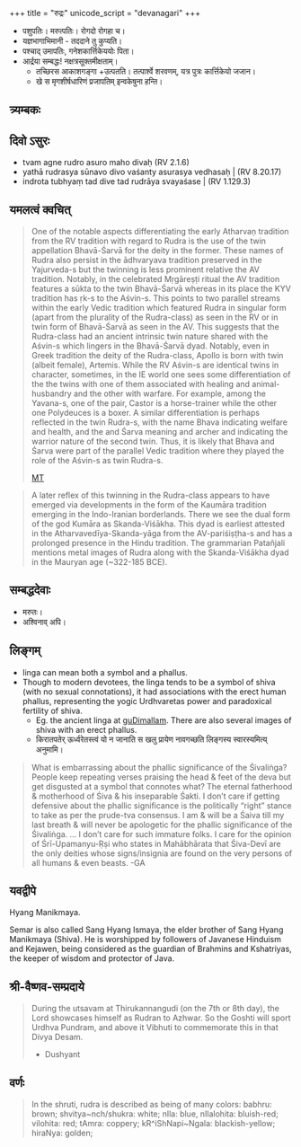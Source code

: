 +++
title = "रुद्रः"
unicode_script = "devanagari"
+++

- पशुपतिः। मरुत्पतिः। रोगदो रोगहा च।
- यज्ञभागाभिमानी - तददाने तु कुप्यति।
- पश्चाद् उमापतिः, गनेशकार्त्तिकेययोः पिता।
- आर्द्रया सम्बद्धः! नक्षत्रसूक्तमीक्षताम्। 
  - तच्छिरस आकाशगङ्गा +उत्पतति। तत्पार्श्वे शरवणम्, यत्र पुत्रः कार्त्तिकेयो जजान।
  - खे स मृगशीर्षधारिणं प्रजापतिम् इन्वकेषुना हन्ति।

## त्र्यम्बकः


## दिवो ऽसुरः
- tvam agne rudro asuro maho divaḥ (RV 2.1.6) 
- yathā rudrasya sūnavo divo vaśanty asurasya vedhasaḥ | (RV 8.20.17)
- indrota tubhyaṃ tad dive tad rudrāya svayaśase | (RV 1.129.3)

## यमलत्वं क्वचित्
> One of the notable aspects differentiating the early Atharvaṇ tradition from the RV tradition with regard to Rudra is the use of the twin appellation Bhavā-Śarvā for the deity in the former. These names of Rudra also persist in the ādhvaryava tradition preserved in the Yajurveda-s but the twinning is less prominent relative the AV tradition. Notably, in the celebrated Mṛgāreṣṭi ritual the AV tradition features a sūkta to the twin Bhavā-Śarvā whereas in its place the KYV tradition has ṛk-s to the Aśvin-s. This points to two parallel streams within the early Vedic tradition which featured Rudra in singular form (apart from the plurality of the Rudra-class) as seen in the RV or in twin form of Bhavā-Śarvā as seen in the AV. This suggests that the Rudra-class had an ancient intrinsic twin nature shared with the Aśvin-s which lingers in the Bhavā-Śarvā dyad. Notably, even in Greek tradition the deity of the Rudra-class, Apollo is born with twin (albeit female), Artemis. While the RV Aśvin-s are identical twins in character, sometimes, in the IE world one sees some differentiation of the the twins with one of them associated with healing and animal-husbandry and the other with warfare. For example, among the Yavana-s, one of the pair, Castor is a horse-trainer while the other one Polydeuces is a boxer. A similar differentiation is perhaps reflected in the twin Rudra-s, with the name Bhava indicating welfare and health, and the and Śarva meaning and archer and indicating the warrior nature of the second twin. Thus, it is likely that Bhava and Śarva were part of the parallel Vedic tradition where they played the role of the Aśvin-s as twin Rudra-s. 
>
> [MT](https://manasataramgini.wordpress.com/2020/01/12/the-asvin-s-and-rudra/)

> A later reflex of this twinning in the Rudra-class appears to have emerged via developments in the form of the Kaumāra tradition emerging in the Indo-Iranian borderlands. There we see the dual form of the god Kumāra as Skanda-Viśākha. This dyad is earliest attested in the Atharvavedīya-Skanda-yāga from the AV-pariśiṣṭha-s and has a prolonged presence in the Hindu tradition. The grammarian Patañjali mentions metal images of Rudra along with the Skanda-Viśākha dyad in the Mauryan age (~322-185 BCE).
>

## सम्बद्धदेवाः
- मरुतः।
- अश्विनाव् अपि।

## लिङ्गम्
- linga can mean both a symbol and a phallus.
- Though to modern devotees, the linga tends to be a symbol of shiva (with no sexual connotations), it had associations with the erect human phallus, representing the yogic Urdhvaretas power and paradoxical fertility of shiva.
    - Eg. the ancient linga at [guDimallam](https://en.wikipedia.org/wiki/Gudimallam). There are also several images of shiva with an erect phallus.
    - किरातपतेर् ऊर्ध्वरेतस्त्वं यो न जानाति स खलु प्रायेण नावगच्छति लिङ्गस्य स्वारस्यमित्य् अनुमामि। 

> What is embarrassing about the phallic significance of the Śivaliṅga? People keep repeating verses praising the head & feet of the deva but get disgusted at a symbol that connotes what? The eternal fatherhood & motherhood of Śiva & his inseparable Śakti. I don’t care if getting defensive about the phallic significance is the politically “right” stance to take as per the prude-tva consensus. I am & will be a Śaiva till my last breath & will never be apologetic for the phallic significance of the Śivaliṅga. ... I don’t care for such immature folks. I care for the opinion of Śrī-Upamanyu-Ṛṣi who states in Mahābhārata that Śiva-Devī are the only deities whose signs/insignia are found on the very persons of all humans & even beasts.
> -GA

## यवद्वीपे
Hyang Manikmaya.

Semar is also called Sang Hyang Ismaya, the elder brother of Sang Hyang Manikmaya (Shiva). He is worshipped by followers of Javanese Hinduism and Kejawen, being considered as the guardian of Brahmins and Kshatriyas, the keeper of wisdom and protector of Java.

## श्री-वैष्णव-सम्प्रदाये
> During the utsavam at Thirukannangudi (on the 7th or 8th day), the Lord showcases himself as Rudran to Azhwar. So the Goshti will sport Urdhva Pundram, and above it Vibhuti to commemorate this in that Divya Desam.  
> - Dushyant


## वर्णः
> In the shruti, rudra is described as being of many colors: babhru: brown; shvitya~nch/shukra: white; nIla: blue, nIlalohita: bluish-red; vilohita: red; tAmra: coppery; kR^iShNapi~Ngala: blackish-yellow; hiraNya: golden;
